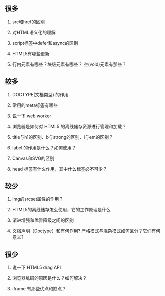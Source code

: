 ## 很多

1. src和href的区别

2. 对HTML语义化的理解

3. script标签中defer和async的区别

4. HTML5有哪些更新

5. 行内元素有哪些？块级元素有哪些？ 空(void)元素有那些？



## 较多

1. DOCTYPE(⽂档类型) 的作⽤

2. 常⽤的meta标签有哪些

3. 说一下 web worker

4. 浏览器是如何对 HTML5 的离线储存资源进行管理和加载？

5. title与h1的区别、b与strong的区别、i与em的区别？

6. label 的作用是什么？如何使用？

7. Canvas和SVG的区别

8. head 标签有什么作用，其中什么标签必不可少？



## 较少

1. img的srcset属性的作⽤？

2. HTML5的离线储存怎么使用，它的工作原理是什么

3. 渐进增强和优雅降级之间的区别

4. 文档声明（Doctype）和有何作用? 严格模式与混杂模式如何区分？它们有何意义?



## 很少

1. 说一下 HTML5 drag API

2. 浏览器乱码的原因是什么？如何解决？

3. iframe 有那些优点和缺点？